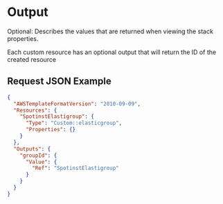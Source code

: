 # Output

Optional: Describes the values that are returned when viewing the stack properties. 

Each custom resource has an optional output that will return the ID of the created resource

## Request JSON Example
```json
{
  "AWSTemplateFormatVersion": "2010-09-09",
  "Resources": {
    "SpotinstElastigroup": {
      "Type": "Custom::elasticgroup",
      "Properties": {}
    }
  },
  "Outputs": {
    "groupId": {
      "Value": {
        "Ref": "SpotinstElastigroup"
      }
    }
  }
}
```
